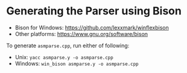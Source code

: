 # Generating the Parser using Bison

- Bison for Windows: https://github.com/lexxmark/winflexbison
- Other platforms: https://www.gnu.org/software/bison

To generate `asmparse.cpp`, run either of following:
- Unix: `yacc asmparse.y -o asmparse.cpp`
- Windows: `win_bison asmparse.y -o asmparse.cpp`

